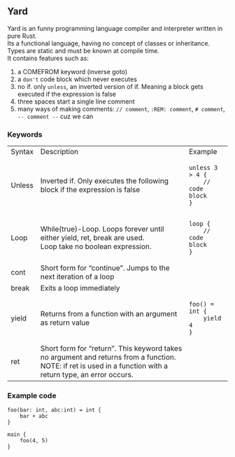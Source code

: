 ## Yard

Yard is an funny programming language compiler and interpreter written in pure Rust.  
Its a functional language, having no concept of classes or inheritance. Types are static and must be known at compile time.  
It contains features such as:

1.  a COMEFROM keyword (inverse goto)
2.  a `don't` code block which never executes
3.  no if. only `unless`, an inverted version of if. Meaning a block gets executed if the expression is false
4.  three spaces start a single line comment
5.  many ways of making comments: `// comment`, `:REM: comment`, `# comment`, `-- comment --` cuz we can

### Keywords

<table><tbody><tr><td>Syntax</td><td>Description</td><td>Example</td></tr><tr><td>Unless</td><td>Inverted if. Only executes the following block if the expression is false</td><td><pre><code class="language-plaintext">unless 3 &gt; 4 {
    // code block
}</code></pre></td></tr><tr><td>Loop</td><td>While(true)-Loop. Loops forever until either yield, ret, break are used.<br>Loop take no boolean expression.</td><td><pre><code class="language-plaintext">loop {
    // code block
}</code></pre></td></tr><tr><td>cont</td><td>Short form for “continue”. Jumps to the next iteration of a loop</td><td>&nbsp;</td></tr><tr><td>break</td><td>Exits a loop immediately</td><td>&nbsp;</td></tr><tr><td>yield</td><td>Returns from a function with an argument as return value</td><td><pre><code class="language-plaintext">foo() = int {
    yield 4
}</code></pre></td></tr><tr><td>ret</td><td>Short form for “return”. This keyword takes no argument and returns from a function. NOTE: if ret is used in a function with a return type, an error occurs.</td><td>&nbsp;</td></tr></tbody></table>

### Example code

```plaintext
foo(bar: int, abc:int) = int {
    bar + abc
}

main {
    foo(4, 5)
}
```